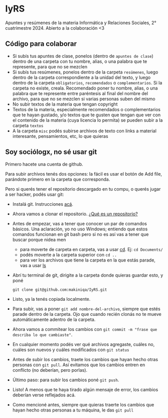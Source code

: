 # IyRS
Apuntes y resúmenes de la materia Informática y Relaciones Sociales, 2° cuatrimestre 2024.
Abierto a la colaboración <3

## Código para colaborar
- Si subís tus apuntes de clase, ponelos (dentro de `apuntes de clase`) dentro de una carpeta con tu nombre, alias, o una palabra que te represente, para que no se mezclen
- Si subís tus resúmenes, ponelos dentro de la carpeta `resúmenes`, luego dentro de la carpeta correspondiente a la unidad del texto,
y luego dentro de la carpeta `obligatorios`, `recomendados` o `complementarios`. Si la carpeta no existe, creala. Recomendado poner tu nombre, alias, o una palabra que te represente
entre paréntesis al final del nombre del archivo, para que no se mezclen si varias personas suben del mismo
- No subir textos de la materia que tengan copyright
- Textos de la materia, especialmente recomendados o complementarios que te hayan gustado, y/o textos que te gusten que tengan que ver con el contenido de la materia
 (cuya licencia lo permita) se pueden subir a la carpeta `textos`
- A la carpeta `misc` podés subirse archivos de texto con links a material interesante, pensamientos, etc, lo que quieras

## Soy sociólogx, no sé usar git
Primero hacete una cuenta de github.

Para subir archivos tenés dos opciones: la fácil es usar el botón de Add file, parándote primero en la carpeta que corresponda.

Pero si querés tener el repositorio descargado en tu compu, o querés jugar a ser hacker, podés usar git:
- Instalá git. Instrucciones [acá](https://git-scm.com/book/es/v2/Inicio---Sobre-el-Control-de-Versiones-Instalaci%C3%B3n-de-Git).
- Ahora vamos a clonar el repositorio. [¿Qué es un repositorio?](https://docs.github.com/es/repositories/creating-and-managing-repositories/about-repositories)
- Antes de empezar, vas a tener que conocer un par de comandos básicos. Una aclaración, yo no uso Windows; entiendo que estos comandos funcionan en git bash pero si no es así vas a tener que buscar porque nidea men
    - para moverte de carpeta en carpeta, vas a usar [cd](https://es.wikipedia.org/wiki/Chdir). Ej: `cd Documents/`
    - podés moverte a la carpeta superior con `cd ..` 
    - para ver los archivos que tiene la carpeta en la que estás parade, vas a usar [ls](https://es.wikipedia.org/wiki/Ls)
- Abrí tu terminal de git, dirigite a la carpeta donde quieras guardar esto, y poné

  `git clone git@github.com:makiniqa/IyRS.git`
- Listo, ya la tenés copiada localmente. 
- Para subir, vas a poner `git add nombre-del-archivo`, siempre que estés parade dentro de la carpeta. Ojo que cuando recién clonás no te mueve automáticamente adentro de la carpeta.
- Ahora vamos a commitear los cambios con `git commit -m "frase que describa lo que cambiaste"`.
- En cualquier momento podés ver qué archivos agregaste, cuáles no, cuáles son nuevos y cuáles modificados con `git status`
- Antes de subir los cambios, traete los cambios que hayan hecho otras personas con `git pull`. Así evitamos que los cambios entren en conflicto (no deberían, pero porlas).
- Último paso: para subir los cambios poné `git push`.
- Listo! A menos que te haya tirado algún mensaje de error, los cambios deberían verse reflejados acá.
- Como mencioné antes, siempre que quieras traerte los cambios que hayan hecho otras personas a tu máquina, le das `git pull`

